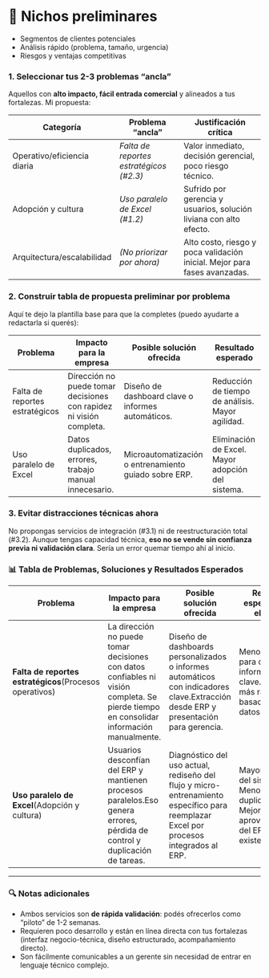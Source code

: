 # 🎯 Nichos preliminares

- Segmentos de clientes potenciales
- Análisis rápido (problema, tamaño, urgencia)
- Riesgos y ventajas competitivas

### 1. **Seleccionar tus 2-3 problemas “ancla”**

Aquellos con **alto impacto, fácil entrada comercial** y alineados a tus fortalezas. Mi propuesta:

| Categoría | Problema “ancla” | Justificación crítica |
| --- | --- | --- |
| Operativo/eficiencia diaria | *Falta de reportes estratégicos (#2.3)* | Valor inmediato, decisión gerencial, poco riesgo técnico. |
| Adopción y cultura | *Uso paralelo de Excel (#1.2)* | Sufrido por gerencia y usuarios, solución liviana con alto efecto. |
| Arquitectura/escalabilidad | *(No priorizar por ahora)* | Alto costo, riesgo y poca validación inicial. Mejor para fases avanzadas. |

### 2. **Construir tabla de propuesta preliminar por problema**

Aquí te dejo la plantilla base para que la completes (puedo ayudarte a redactarla si querés):

| Problema | Impacto para la empresa | Posible solución ofrecida | Resultado esperado |
| --- | --- | --- | --- |
| Falta de reportes estratégicos | Dirección no puede tomar decisiones con rapidez ni visión completa. | Diseño de dashboard clave o informes automáticos. | Reducción de tiempo de análisis. Mayor agilidad. |
| Uso paralelo de Excel | Datos duplicados, errores, trabajo manual innecesario. | Microautomatización o entrenamiento guiado sobre ERP. | Eliminación de Excel. Mayor adopción del sistema. |

### 3. **Evitar distracciones técnicas ahora**

No propongas servicios de integración (#3.1) ni de reestructuración total (#3.2). Aunque tengas capacidad técnica, **eso no se vende sin confianza previa ni validación clara**. Sería un error quemar tiempo ahí al inicio.

### 📊 Tabla de Problemas, Soluciones y Resultados Esperados

| **Problema** | **Impacto para la empresa** | **Posible solución ofrecida** | **Resultado esperado para el cliente** |
| --- | --- | --- | --- |
| **Falta de reportes estratégicos**(Procesos operativos) | La dirección no puede tomar decisiones con datos confiables ni visión completa. Se pierde tiempo en consolidar información manualmente. | Diseño de dashboards personalizados o informes automáticos con indicadores clave.Extracción desde ERP y presentación para gerencia. | Menor tiempo para obtener información clave.Decisiones más rápidas y basadas en datos. |
| **Uso paralelo de Excel**(Adopción y cultura) | Usuarios desconfían del ERP y mantienen procesos paralelos.Eso genera errores, pérdida de control y duplicación de tareas. | Diagnóstico del uso actual, rediseño del flujo y micro-entrenamiento específico para reemplazar Excel por procesos integrados al ERP. | Mayor adopción del sistema. Menos errores y duplicaciones. Mejor aprovechamiento del ERP ya existente. |

---

### 🔍 Notas adicionales

- Ambos servicios son **de rápida validación**: podés ofrecerlos como “piloto” de 1-2 semanas.
- Requieren poco desarrollo y están en línea directa con tus fortalezas (interfaz negocio-técnica, diseño estructurado, acompañamiento directo).
- Son fácilmente comunicables a un gerente sin necesidad de entrar en lenguaje técnico complejo.